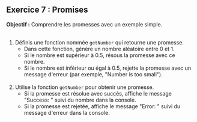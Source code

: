 ## Exercice 7 : Promises
**Objectif :** Comprendre les promesses avec un exemple simple.
<br><br>
1. Définis une fonction nommée `getNumber` qui retourne une promesse.
    - Dans cette fonction, génère un nombre aléatoire entre 0 et 1.
    - Si le nombre est supérieur à 0.5, résous la promesse avec ce nombre.
    - Si le nombre est inférieur ou égal à 0.5, rejette la promesse avec un message d'erreur (par exemple, "Number is too small").
<br><br>
2. Utilise la fonction `getNumber` pour obtenir une promesse.
    - Si la promesse est résolue avec succès, affiche le message "Success: " suivi du nombre dans la console.
    - Si la promesse est rejetée, affiche le message "Error: " suivi du message d'erreur dans la console.
